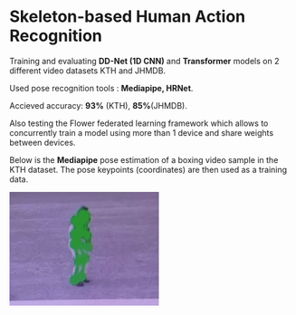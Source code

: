 # Skeleton-based Human Action Recognition
Training and evaluating **DD-Net (1D CNN)** and **Transformer** models on 2 different video datasets KTH and JHMDB. 

Used pose recognition tools : **Mediapipe, HRNet**.

Accieved accuracy: **93%** (KTH), **85%**(JHMDB). 

Also testing the Flower federated learning framework which allows to concurrently train a model using more than 1 device and share  weights between devices.

Below is the **Mediapipe** pose estimation of a boxing video sample in the KTH dataset. The pose keypoints (coordinates) are then used as a training data.

![](https://github.com/AssanaliAbu/ActionRecognition/blob/main/ezgif.com-crop.gif)
